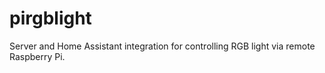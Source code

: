 # pirgblight

Server and Home Assistant integration for controlling RGB light via remote Raspberry Pi.
